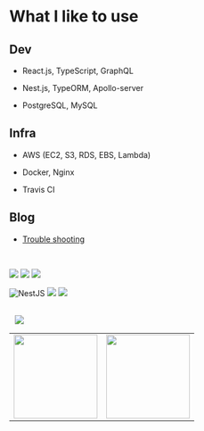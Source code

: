 # What I like to use

## Dev
- React.js, TypeScript, GraphQL

- Nest.js, TypeORM, Apollo-server

- PostgreSQL, MySQL

## Infra
- AWS (EC2, S3, RDS, EBS, Lambda)

- Docker, Nginx

- Travis CI


## Blog

- [Trouble shooting](https://cold-jester-ca6.notion.site/Trouble-shooting-5b703132f8754397944149d090d7d41c)
 

<br />

<img src="https://img.shields.io/badge/React-00B4F0?style=for-the-badge&logo=react&logoColor=white"/></a>
<img src="https://img.shields.io/badge/TypeScript-007ACC?style=for-the-badge&logo=typescript&logoColor=white"/></a>
<img src="https://img.shields.io/badge/GraphQl-E10098?style=for-the-badge&logo=graphql&logoColor=white"/></a>

![NestJS](https://img.shields.io/badge/nestjs-%23E0234E.svg?style=for-the-badge&logo=nestjs&logoColor=white)
<img src="https://img.shields.io/badge/Node.js-43853D?style=for-the-badge&logo=node-dot-js&logoColor=white"/></a>
<img src="https://img.shields.io/badge/PostgreSQL-316192?style=for-the-badge&logo=postgresql&logoColor=white"/></a>


<br />

<div>
  <img 
        src="https://hits.seeyoufarm.com/api/count/incr/badge.svg?url=https%3A%2F%2Fgithub.com%2F2donny&count_bg=%2333C7D5&title_bg=%23555555&icon=&icon_color=%23E7E7E7&title=hits&edge_flat=false"
        style="height : auto; margin-left : 10px; margin-right : 10px;"
 />
  
 <br/>
 
<table><tr>
<td valign="top" width="50%">
<img src="https://github-readme-stats.vercel.app/api?username=2donny&show_icons=true&count_private=true&hide_border=true" style="height: 150px" /></td>

<td valign="top" width="50%">
<img src="https://github-readme-stats.vercel.app/api/top-langs/?username=2donny&hide_border=true&layout=compact" style="height: 150px" /></td>
</tr></table>  
